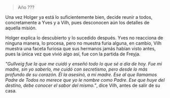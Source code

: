 > Año ???

Una vez Holger ya está lo suficientemente bien, decide reunir a todos, concretamente a Yves y a Vilh, pues desconocen aún los detalles de aquella misión.

Holger explica lo descubierto y lo sucedido después. Yves no reacciona de ninguna manera, lo procesa, pero no muestra furia alguna, en cambio, Vilh muestra una faceta furiosa que sus hermanos jamás habían visto antes, pues la única vez que vivió algo así, fue con la partida de Freyja.

*"Gullveig fue la que me cuidó y enseñó todo lo que sé a día de hoy. Fue mi madre, sin yo saberlo, me cuidó con secretismo, pero desde lo más profundo de su corazón. Él la asesinó, a mi madre. Ese al que llamamos Padre de Todos no merece que yo le nombre como Padre. Ese que huye del destino, debe conocer el sabor del mismo."*, dice Vilh, antes de salir de su casa.